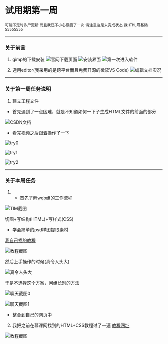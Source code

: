 # 试用期第一周

`可能不定时诈尸更新` `而且我还不小心误删了一次` `请注意这是未完成状态` `我HTML零基础55555555`

---

### 关于前言

1. gimp的下载安装
![官网下载页面](http://static.zybuluo.com/Mark201802/np7eq10z0n8uekdhsq45push/image_1ccvkq7rqsvldum18eqvbmm9rp.png)
![安装界面](http://static.zybuluo.com/Mark201802/gdomt3stny0ps6tshyygz0c1/image_1ccvkudu59id1mpc11eu1f0tbdn16.png)
![第一次进入软件](http://static.zybuluo.com/Mark201802/otlmxzhrkm0p640toofti9zf/image_1cd072scg20e1hlla3b1ll4p039.png)

2. 选用editor(我采用的是跨平台而且免费开源的微软VS Code)
![编辑文档实况](http://static.zybuluo.com/Mark201802/rpey1xzs3rmny8bga3axa0yj/image_1cd0762c6hec1qrp17cut8q1648m.png)

---

### 关于第一周任务说明

1. 建立工程文件

- 首先遇到了一点困难，就是不知道如何一下子生成HTML文件的前面的部分

![CSDN文档](http://static.zybuluo.com/Mark201802/0ouhppmltzzqd0pv812qpy11/image_1cd21nrd8hhv1eh61egl1phr127op.png)

-  看完视频之后跟着操作了一下

![try0](http://static.zybuluo.com/Mark201802/y25sicw6l547turl862l7215/image_1cd25l4n81tjq1bb47671tpl18u1j.png)

![try1](http://static.zybuluo.com/Mark201802/mqvl6mv6f3vvzj6pkzofgdnf/image_1cd25n6i71i2gf2h13inij813uo20.png)

![try2](http://static.zybuluo.com/Mark201802/t1b3qxvm92qozj63l13qsy20/image_1cd25og0uak2csi83e4bkg632d.png)

---

### 关于本周任务

1. - 首先了解web组的工作流程

![TIM截图](http://static.zybuluo.com/Mark201802/488ksjdz7g2zl3lhwt9uhl42/image_1ccvmcgornvb1r9v12v2rmfnbe20.png)

切图+写结构(HTML)+写样式(CSS)

- 学会简单的psd样图提取素材

[我自己找的教程](https://jingyan.baidu.com/article/c35dbcb0f9565c8916fcbca4.html)

![教程截图](http://static.zybuluo.com/Mark201802/506ps2ehht4bywknrdoyaifs/image_1cd26ddihgre7lv10ku18m7vrg2q.png)

然后上手操作的时候(真令人头大)

![真令人头大](http://static.zybuluo.com/Mark201802/o9dh8hpuozhjpakhm9571kp2/image_1cd26g3tud3p1kr816sc17lu16ms37.png)

于是不选择这个方案，问组长别的方法

![聊天截图0](http://static.zybuluo.com/Mark201802/d2hikmcofwt2uvyp5m4z8a2q/image_1cd2jihfmevl1vreb1gon5rns9.png)

![聊天截图1](http://static.zybuluo.com/Mark201802/2m5e8ewyg638ud2nrojhdeyk/image_1cd2jn9fi8ir1oscng973o9bf13.png)


- 整合到自己的网页中


2. 我把之前在慕课网找到的HTML+CSS教程过了一遍
[教程网址](https://www.imooc.com/learn/9)

![教程截图](http://static.zybuluo.com/Mark201802/uaw7i4yuv0fdwobrp9r6qj5n/image_1cd47fh0annsan316db6tkicv9.png)